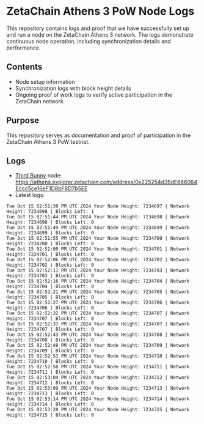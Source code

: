 # ZetaChain Athens 3 PoW Node Logs
This repository contains logs and proof that we have successfully set up and run a node on the ZetaChain Athens 3 network. The logs demonstrate continuous node operation, including synchronization details and performance.

## Contents
- Node setup information
- Synchronization logs with block height details
- Ongoing proof of work logs to verify active participation in the ZetaChain network

## Purpose
This repository serves as documentation and proof of participation in the ZetaChain Athens 3 PoW testnet.

## Logs

- [Third Bunny](https://thirdbunny.xyz/) node: https://athens.explorer.zetachain.com/address/0x225254d35dE666064Eccc5ce16eF1D8bF8D7b5EE
- Latest logs:
```
Tue Oct 15 02:51:39 PM UTC 2024 Your Node Height: 7234697 | Network Height: 7234698 | Blocks Left: 1
Tue Oct 15 02:51:44 PM UTC 2024 Your Node Height: 7234698 | Network Height: 7234698 | Blocks Left: 0
Tue Oct 15 02:51:49 PM UTC 2024 Your Node Height: 7234699 | Network Height: 7234699 | Blocks Left: 0
Tue Oct 15 02:51:55 PM UTC 2024 Your Node Height: 7234700 | Network Height: 7234700 | Blocks Left: 0
Tue Oct 15 02:52:00 PM UTC 2024 Your Node Height: 7234701 | Network Height: 7234701 | Blocks Left: 0
Tue Oct 15 02:52:06 PM UTC 2024 Your Node Height: 7234702 | Network Height: 7234702 | Blocks Left: 0
Tue Oct 15 02:52:11 PM UTC 2024 Your Node Height: 7234703 | Network Height: 7234703 | Blocks Left: 0
Tue Oct 15 02:52:16 PM UTC 2024 Your Node Height: 7234704 | Network Height: 7234704 | Blocks Left: 0
Tue Oct 15 02:52:21 PM UTC 2024 Your Node Height: 7234705 | Network Height: 7234705 | Blocks Left: 0
Tue Oct 15 02:52:27 PM UTC 2024 Your Node Height: 7234706 | Network Height: 7234706 | Blocks Left: 0
Tue Oct 15 02:52:32 PM UTC 2024 Your Node Height: 7234707 | Network Height: 7234707 | Blocks Left: 0
Tue Oct 15 02:52:37 PM UTC 2024 Your Node Height: 7234707 | Network Height: 7234707 | Blocks Left: 0
Tue Oct 15 02:52:43 PM UTC 2024 Your Node Height: 7234708 | Network Height: 7234708 | Blocks Left: 0
Tue Oct 15 02:52:48 PM UTC 2024 Your Node Height: 7234709 | Network Height: 7234709 | Blocks Left: 0
Tue Oct 15 02:52:53 PM UTC 2024 Your Node Height: 7234710 | Network Height: 7234710 | Blocks Left: 0
Tue Oct 15 02:52:58 PM UTC 2024 Your Node Height: 7234711 | Network Height: 7234711 | Blocks Left: 0
Tue Oct 15 02:53:04 PM UTC 2024 Your Node Height: 7234712 | Network Height: 7234712 | Blocks Left: 0
Tue Oct 15 02:53:09 PM UTC 2024 Your Node Height: 7234713 | Network Height: 7234713 | Blocks Left: 0
Tue Oct 15 02:53:14 PM UTC 2024 Your Node Height: 7234714 | Network Height: 7234714 | Blocks Left: 0
Tue Oct 15 02:53:20 PM UTC 2024 Your Node Height: 7234715 | Network Height: 7234715 | Blocks Left: 0
```
